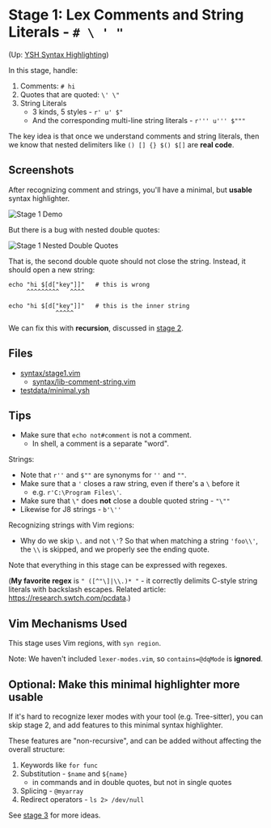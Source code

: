 Stage 1: Lex Comments and String Literals - `# \ ' "`
=====

(Up: [YSH Syntax Highlighting](algorithms.md))

In this stage, handle:

1. Comments: `# hi`
1. Quotes that are quoted: `\' \"`
1. String Literals 
   - 3 kinds, 5 styles - `r' u' $"`
   - And the corresponding multi-line string literals - `r''' u''' $"""`

The key idea is that once we understand comments and string literals, then we
know that nested delimiters like `() [] {} $() $[]` are **real code**.

## Screenshots

After recognizing comment and strings, you'll have a minimal, but **usable**
syntax highlighter.

![Stage 1 Demo](https://pages.oils.pub/oils-vim/screenshots/stage1-demo.png)

But there is a bug with nested double quotes:

![Stage 1 Nested Double Quotes](https://pages.oils.pub/oils-vim/screenshots/stage1-nested-dq.png)

That is, the second double quote should not close the string.  Instead, it
should open a new string:

    echo "hi $[d["key"]]"   # this is wrong
         ^^^^^^^^^   ^^^^

    echo "hi $[d["key"]]"   # this is the inner string
                 ^^^^^

We can fix this with **recursion**, discussed in [stage 2](stage2.md).

## Files

- [syntax/stage1.vim](../syntax/stage1.vim)
  - [syntax/lib-comment-string.vim](../syntax/lib-comment-string.vim)
- [testdata/minimal.ysh](../testdata/minimal.ysh)

## Tips

- Make sure that `echo not#comment` is not a comment.
  - In shell, a comment is a separate "word".

Strings:

- Note that `r''` and `$""` are synonyms for `''` and `""`.
- Make sure that a `'` closes a raw string, even if there's a `\` before it
  - e.g. `r'C:\Program Files\'`.
- Make sure that `\"` does **not** close a double quoted string - `"\""`
- Likewise for J8 strings -  `b'\''`

Recognizing strings with Vim regions:

- Why do we skip `\.` and not `\'`?  So that when matching a string `'foo\\'`,
  the `\\` is skipped, and we properly see the ending quote.

Note that everything in this stage can be expressed with regexes.

(**My favorite regex** is `" ([^"\]|\\.)* "` - it correctly delimits C-style
string literals with backslash escapes.  Related article:
<https://research.swtch.com/pcdata>.)


## Vim Mechanisms Used

This stage uses Vim regions, with `syn region`.

Note: We haven't included `lexer-modes.vim`, so `contains=@dqMode` is
**ignored**.

## Optional: Make this minimal highlighter more usable

If it's hard to recognize lexer modes with your tool (e.g. Tree-sitter), you
can skip stage 2, and add features to this minimal syntax highlighter.

These features are "non-recursive", and can be added without affecting the
overall structure:

1. Keywords like `for func`
1. Substitution - `$name` and `${name}`
   - in commands and in double quotes, but not in single quotes
1. Splicing - `@myarray`
1. Redirect operators - `ls 2> /dev/null`

See [stage 3](stage3.md) for more ideas.
